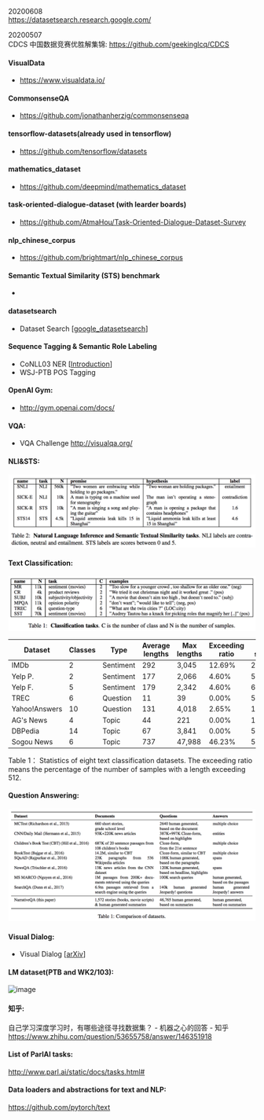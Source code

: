 20200608  
https://datasetsearch.research.google.com/  

20200507  
CDCS 中国数据竞赛优胜解集锦: https://github.com/geekinglcq/CDCS  

#### VisualData
- https://www.visualdata.io/

#### CommonsenseQA
- https://github.com/jonathanherzig/commonsenseqa

#### tensorflow-datasets(already used in tensorflow)
- https://github.com/tensorflow/datasets

#### mathematics_dataset
- https://github.com/deepmind/mathematics_dataset

#### task-oriented-dialogue-dataset (with learder boards)
- https://github.com/AtmaHou/Task-Oriented-Dialogue-Dataset-Survey 

#### nlp_chinese_corpus
- https://github.com/brightmart/nlp_chinese_corpus

#### Semantic Textual Similarity (STS) benchmark
- 

#### datasetsearch
- Dataset Search [[google_datasetsearch](https://toolbox.google.com/datasetsearch)]

#### Sequence Tagging & Semantic Role Labeling
- CoNLL03 NER  [[Introduction](https://arxiv.org/pdf/cs/0306050.pdf)]
- WSJ-PTB POS Tagging

#### OpenAI Gym:
- http://gym.openai.com/docs/  

#### VQA:
- VQA Challenge http://visualqa.org/  

#### NLI&STS:
![image](https://github.com/jayjfu/datasets/blob/master/NLITaskAndSTSTask.png)

#### Text Classification:
![image](https://github.com/jayjfu/datasets/blob/master/ClassificationTasks.png)

| Dataset        | Classes | Type      | Average lengths | Max lengths | Exceeding ratio | Train samples | Test samples |
|----------------|---------|-----------|-----------------|-------------|-----------------|---------------|--------------|
| IMDb           | 2       | Sentiment | 292             | 3,045       | 12\.69%         | 25,000        | 25,000       |
| Yelp P\.       | 2       | Sentiment | 177             | 2,066       | 4\.60%          | 560,000       | 38,000       |
| Yelp F\.       | 5       | Sentiment | 179             | 2,342       | 4\.60%          | 650,000       | 50,000       |
| TREC           | 6       | Question  | 11              | 39          | 0\.00%          | 5,452         | 500          |
| Yahoo\!Answers | 10      | Question  | 131             | 4,018       | 2\.65%          | 1,400,000     | 60,000       |
| AG's News      | 4       | Topic     | 44              | 221         | 0\.00%          | 120,000       | 7,600        |
| DBPedia        | 14      | Topic     | 67              | 3,841       | 0\.00%          | 560,000       | 70,000       |
| Sogou News     | 6       | Topic     | 737             | 47,988      | 46\.23%         | 54,000        | 6,000        |

Table 1： Statistics of eight text classification datasets. The exceeding ratio means the percentage of the number of
samples with a length exceeding 512.

#### Question Answering:
![image](https://github.com/jayjfu/datasets/blob/master/QA%20dataset.png)

#### Visual Dialog:
- Visual Dialog [[arXiv](https://arxiv.org/abs/1611.08669)]

#### LM dataset(PTB and WK2/103):  
![image](https://github.com/jfu790900173/datasets/blob/master/LM%20dataset(PTB%20and%20WK2:103).png)

#### 知乎:
自己学习深度学习时，有哪些途径寻找数据集？ - 机器之心的回答 - 知乎
https://www.zhihu.com/question/53655758/answer/146351918

#### List of ParlAI tasks: 
http://www.parl.ai/static/docs/tasks.html#

#### Data loaders and abstractions for text and NLP: 
https://github.com/pytorch/text
